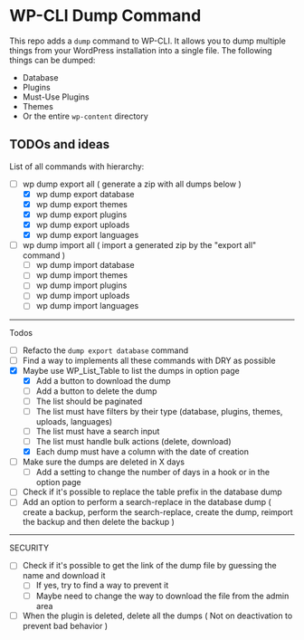 # WP-CLI Dump Command

This repo adds a `dump` command to WP-CLI. It allows you to dump multiple things from your WordPress installation into a single file. The following things can be dumped:
- Database
- Plugins
- Must-Use Plugins
- Themes
- Or the entire `wp-content` directory

## TODOs and ideas

List of all commands with hierarchy:

- [ ] wp dump export all ( generate a zip with all dumps below )
    - [x] wp dump export database
    - [x] wp dump export themes
    - [x] wp dump export plugins
    - [x] wp dump export uploads
    - [x] wp dump export languages
- [ ] wp dump import all ( import a generated zip by the "export all" command )
    - [ ] wp dump import database
    - [ ] wp dump import themes
    - [ ] wp dump import plugins
    - [ ] wp dump import uploads
    - [ ] wp dump import languages  

---
Todos

- [ ] Refacto the `dump export database` command
- [ ] Find a way to implements all these commands with DRY as possible
- [x] Maybe use WP_List_Table to list the dumps in option page
  - [x] Add a button to download the dump
  - [ ] Add a button to delete the dump
  - [ ] The list should be paginated
  - [ ] The list must have filters by their type (database, plugins, themes, uploads, languages)
  - [ ] The list must have a search input
  - [ ] The list must handle bulk actions (delete, download)
  - [x] Each dump must have a column with the date of creation
- [ ] Make sure the dumps are deleted in X days
  - [ ] Add a setting to change the number of days in a hook or in the option page
- [ ] Check if it's possible to replace the table prefix in the database dump
- [ ] Add an option to perform a search-replace in the database dump ( create a backup, perform the search-replace, create the dump, reimport the backup and then delete the backup )

---
SECURITY
- [ ] Check if it's possible to get the link of the dump file by guessing the name and download it
  - [ ] If yes, try to find a way to prevent it
  - [ ] Maybe need to change the way to download the file from the admin area
- [ ] When the plugin is deleted, delete all the dumps ( Not on deactivation to prevent bad behavior )